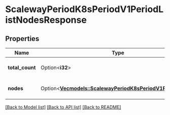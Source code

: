 # ScalewayPeriodK8sPeriodV1PeriodListNodesResponse

## Properties

Name | Type | Description | Notes
------------ | ------------- | ------------- | -------------
**total_count** | Option<**i32**> | Total number of nodes. | [optional]
**nodes** | Option<[**Vec<models::ScalewayPeriodK8sPeriodV1PeriodNode>**](scaleway.k8s.v1.Node.md)> | Paginated returned nodes. | [optional]

[[Back to Model list]](../README.md#documentation-for-models) [[Back to API list]](../README.md#documentation-for-api-endpoints) [[Back to README]](../README.md)


